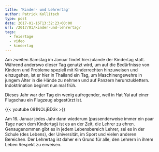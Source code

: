 ```yaml
---
title: 'Kinder- und Lehrertag'
author: Patrick Kollitsch
type: post
date: 2017-01-16T13:32:23+00:00
url: /2017/01/kinder-und-lehrertag/
tags:
  - feiertage
  - video
  - kindertag
---
```


Am zweiten Samstag im Januar findet hierzulande der Kindertag statt. Während anderswo dieser Tag genutzt wird, um auf die Bedürfnisse von Kindern und Probleme speziell mit Kinderrechten hinzuweisen und einzugehen, ist er hier in Thailand ein Tag, um Maschinengewehre in jungem Alter in die Hände zu nehmen und auf Panzern herumzuklettern. Indoktrination beginnt nun mal früh.

Dieses Jahr war der Tag ein wenig aufregender, weil in Hat Yai auf einer Flugschau ein Flugzeug abgestürzt ist.

{{< youtube 081NOLjBD3k >}}

Am 16. Januar jedes Jahr dann wiederum (passenderweise immer ein paar Tage nach dem Kindertag) ist es an der Zeit, die Lehrer zu ehren. Genaugenommen gibt es in jedem Lebensbereich Lehrer, sei es in der Schule (des Lebens), der Universität, im Sport und vielen anderen Bereichen. Der Lehrertag ist daher ein Grund für alle, den Lehrern in ihrem Leben Respekt zu erweisen.
